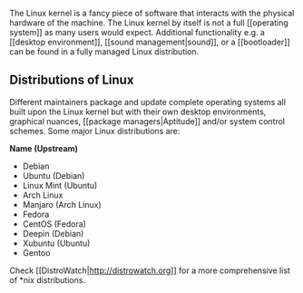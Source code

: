 The Linux kernel is a fancy piece of software that interacts with the physical hardware of the machine. The Linux kernel by itself is not a full [[operating system]] as many users would expect. Additional functionality e.g. a [[desktop environment]], [[sound management|sound]], or a [[bootloader]] can be found in a fully managed Linux distribution. 

## Distributions of Linux

Different maintainers package and update complete operating systems all built upon the Linux kernel but with their own desktop environments, graphical nuances, [[package managers|Aptitude]] and/or system control schemes. Some major Linux distributions are:

**Name (Upstream)**

* Debian
* Ubuntu (Debian)
* Linux Mint (Ubuntu)
* Arch Linux
* Manjaro (Arch Linux)
* Fedora
* CentOS (Fedora)
* Deepin (Debian)
* Xubuntu (Ubuntu)
* Gentoo

Check [[DistroWatch|http://distrowatch.org]] for a more comprehensive list of *nix distributions.